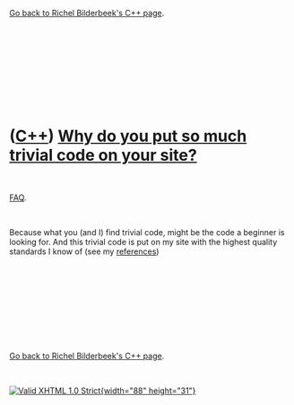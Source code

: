 

[Go back to Richel Bilderbeek's C++ page](Cpp.htm).

 

 

 

 

 

([C++](Cpp.htm)) [Why do you put so much trivial code on your site?](CppWhyTrivialCode.htm)
===========================================================================================

 

[FAQ](CppFaq.htm).

 

Because what you (and I) find trivial code, might be the code a beginner
is looking for. And this trivial code is put on my site with the highest
quality standards I know of (see my [references](CppReferences.htm))

 

 

 

 

 

[Go back to Richel Bilderbeek's C++ page](Cpp.htm).



 

[![Valid XHTML 1.0 Strict](valid-xhtml10.png){width="88"
height="31"}](http://validator.w3.org/check?uri=referer)

